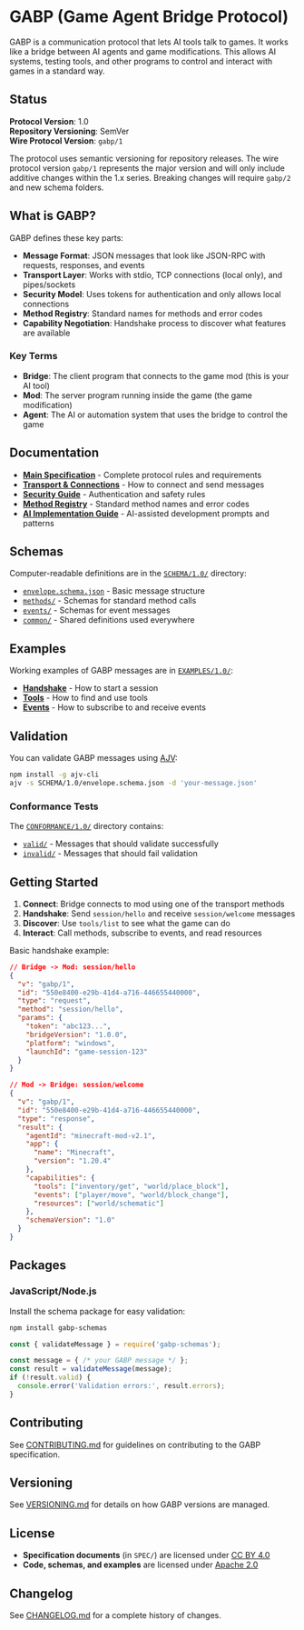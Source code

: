 # GABP (Game Agent Bridge Protocol)

GABP is a communication protocol that lets AI tools talk to games. It works like a bridge between AI agents and game modifications. This allows AI systems, testing tools, and other programs to control and interact with games in a standard way.

## Status

**Protocol Version**: 1.0  
**Repository Versioning**: SemVer  
**Wire Protocol Version**: `gabp/1`

The protocol uses semantic versioning for repository releases. The wire protocol version `gabp/1` represents the major version and will only include additive changes within the 1.x series. Breaking changes will require `gabp/2` and new schema folders.

## What is GABP?

GABP defines these key parts:
- **Message Format**: JSON messages that look like JSON-RPC with requests, responses, and events
- **Transport Layer**: Works with stdio, TCP connections (local only), and pipes/sockets
- **Security Model**: Uses tokens for authentication and only allows local connections  
- **Method Registry**: Standard names for methods and error codes
- **Capability Negotiation**: Handshake process to discover what features are available

### Key Terms

- **Bridge**: The client program that connects to the game mod (this is your AI tool)
- **Mod**: The server program running inside the game (the game modification)
- **Agent**: The AI or automation system that uses the bridge to control the game

## Documentation

- **[Main Specification](SPEC/1.0/gabp.md)** - Complete protocol rules and requirements
- **[Transport & Connections](SPEC/1.0/transport.md)** - How to connect and send messages  
- **[Security Guide](SPEC/1.0/security.md)** - Authentication and safety rules
- **[Method Registry](SPEC/1.0/registry.md)** - Standard method names and error codes
- **[AI Implementation Guide](SPEC/1.0/ai-implementation.md)** - AI-assisted development prompts and patterns

## Schemas

Computer-readable definitions are in the [`SCHEMA/1.0/`](SCHEMA/1.0/) directory:

- [`envelope.schema.json`](SCHEMA/1.0/envelope.schema.json) - Basic message structure
- [`methods/`](SCHEMA/1.0/methods/) - Schemas for standard method calls
- [`events/`](SCHEMA/1.0/events/) - Schemas for event messages
- [`common/`](SCHEMA/1.0/common/) - Shared definitions used everywhere

## Examples

Working examples of GABP messages are in [`EXAMPLES/1.0/`](EXAMPLES/1.0/):

- **[Handshake](EXAMPLES/1.0/handshake/)** - How to start a session
- **[Tools](EXAMPLES/1.0/tools/)** - How to find and use tools
- **[Events](EXAMPLES/1.0/events/)** - How to subscribe to and receive events

## Validation

You can validate GABP messages using [AJV](https://ajv.js.org/):

```bash
npm install -g ajv-cli
ajv -s SCHEMA/1.0/envelope.schema.json -d 'your-message.json'
```

### Conformance Tests

The [`CONFORMANCE/1.0/`](CONFORMANCE/1.0/) directory contains:
- [`valid/`](CONFORMANCE/1.0/valid/) - Messages that should validate successfully
- [`invalid/`](CONFORMANCE/1.0/invalid/) - Messages that should fail validation

## Getting Started

1. **Connect**: Bridge connects to mod using one of the transport methods
2. **Handshake**: Send `session/hello` and receive `session/welcome` messages
3. **Discover**: Use `tools/list` to see what the game can do
4. **Interact**: Call methods, subscribe to events, and read resources

Basic handshake example:

```json
// Bridge -> Mod: session/hello
{
  "v": "gabp/1",
  "id": "550e8400-e29b-41d4-a716-446655440000",
  "type": "request",
  "method": "session/hello",
  "params": {
    "token": "abc123...",
    "bridgeVersion": "1.0.0",
    "platform": "windows",
    "launchId": "game-session-123"
  }
}

// Mod -> Bridge: session/welcome
{
  "v": "gabp/1",
  "id": "550e8400-e29b-41d4-a716-446655440000",
  "type": "response",
  "result": {
    "agentId": "minecraft-mod-v2.1",
    "app": {
      "name": "Minecraft",
      "version": "1.20.4"
    },
    "capabilities": {
      "tools": ["inventory/get", "world/place_block"],
      "events": ["player/move", "world/block_change"],
      "resources": ["world/schematic"]
    },
    "schemaVersion": "1.0"
  }
}
```

## Packages

### JavaScript/Node.js

Install the schema package for easy validation:

```bash
npm install gabp-schemas
```

```javascript
const { validateMessage } = require('gabp-schemas');

const message = { /* your GABP message */ };
const result = validateMessage(message);
if (!result.valid) {
  console.error('Validation errors:', result.errors);
}
```

## Contributing

See [CONTRIBUTING.md](CONTRIBUTING.md) for guidelines on contributing to the GABP specification.

## Versioning

See [VERSIONING.md](VERSIONING.md) for details on how GABP versions are managed.

## License

- **Specification documents** (in `SPEC/`) are licensed under [CC BY 4.0](LICENSES/SPEC-LICENSE.txt)
- **Code, schemas, and examples** are licensed under [Apache 2.0](LICENSES/CODE-LICENSE.txt)

## Changelog

See [CHANGELOG.md](CHANGELOG.md) for a complete history of changes.
